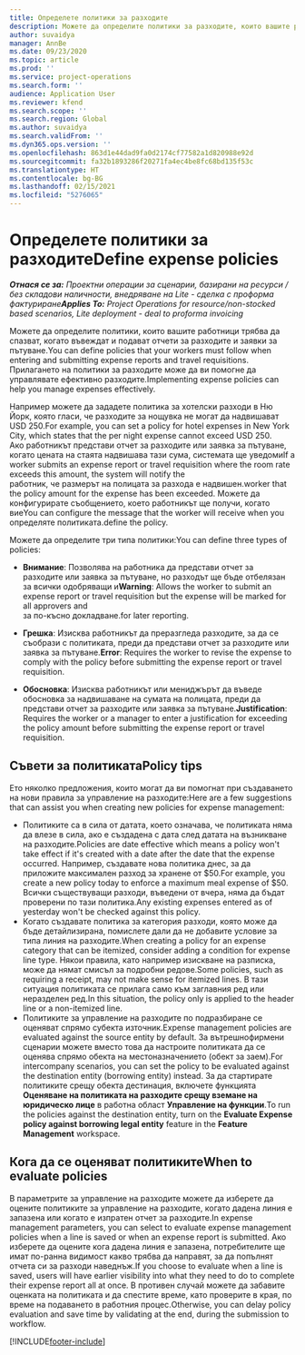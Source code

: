 ```yaml
---
title: Определете политики за разходите
description: Можете да определите политики за разходите, които вашите работници трябва да спазват, когато въвеждат и подават отчети за разходите и заявки за пътуване.
author: suvaidya
manager: AnnBe
ms.date: 09/23/2020
ms.topic: article
ms.prod: ''
ms.service: project-operations
ms.search.form: ''
audience: Application User
ms.reviewer: kfend
ms.search.scope: ''
ms.search.region: Global
ms.author: suvaidya
ms.search.validFrom: ''
ms.dyn365.ops.version: ''
ms.openlocfilehash: 863d1e44dad9fa0d2174cf77582a1d820988e92d
ms.sourcegitcommit: fa32b1893286f20271fa4ec4be8fc68bd135f53c
ms.translationtype: HT
ms.contentlocale: bg-BG
ms.lasthandoff: 02/15/2021
ms.locfileid: "5276065"
---
```

# <a name="define-expense-policies"></a><span data-ttu-id="d0667-103">Определете политики за разходите</span><span class="sxs-lookup"><span data-stu-id="d0667-103">Define expense policies</span></span>

<span data-ttu-id="d0667-104">_**Отнася се за:** Проектни операции за сценарии, базирани на ресурси / без складови наличности, внедряване на Lite - сделка с проформа фактуриране_</span><span class="sxs-lookup"><span data-stu-id="d0667-104">_**Applies To:** Project Operations for resource/non-stocked based scenarios, Lite deployment - deal to proforma invoicing_</span></span>

<span data-ttu-id="d0667-105">Можете да определите политики, които вашите работници трябва да спазват, когато въвеждат и подават отчети за разходите и заявки за пътуване.</span><span class="sxs-lookup"><span data-stu-id="d0667-105">You can define policies that your workers must follow when entering and submitting expense reports and travel requisitions.</span></span>         
<span data-ttu-id="d0667-106">Прилагането на политики за разходите може да ви помогне да управлявате ефективно разходите.</span><span class="sxs-lookup"><span data-stu-id="d0667-106">Implementing expense policies can help you manage expenses effectively.</span></span>         

<span data-ttu-id="d0667-107">Например можете да зададете политика за хотелски разходи в Ню Йорк, която гласи, че разходите за нощувка не могат да надвишават USD 250.</span><span class="sxs-lookup"><span data-stu-id="d0667-107">For example, you can set a policy for hotel expenses in New York City, which states that the per night expense cannot exceed USD 250.</span></span>       
<span data-ttu-id="d0667-108">Ако работникът представи отчет за разходите или заявка за пътуване, когато цената на стаята надвишава тази сума, системата ще уведоми</span><span class="sxs-lookup"><span data-stu-id="d0667-108">If a worker submits an expense report or travel requisition where the room rate exceeds this amount, the system will notify the</span></span>         
<span data-ttu-id="d0667-109">работник, че размерът на полицата за разхода е надвишен.</span><span class="sxs-lookup"><span data-stu-id="d0667-109">worker that the policy amount for the expense has been exceeded.</span></span> <span data-ttu-id="d0667-110">Можете да конфигурирате съобщението, което работникът ще получи, когато вие</span><span class="sxs-lookup"><span data-stu-id="d0667-110">You can configure the message that the worker will receive when you</span></span>        
<span data-ttu-id="d0667-111">определяте политиката.</span><span class="sxs-lookup"><span data-stu-id="d0667-111">define the policy.</span></span>      
        
<span data-ttu-id="d0667-112">Можете да определите три типа политики:</span><span class="sxs-lookup"><span data-stu-id="d0667-112">You can define three types of policies:</span></span>         
        
- <span data-ttu-id="d0667-113">**Внимание**: Позволява на работника да представи отчет за разходите или заявка за пътуване, но разходът ще бъде отбелязан за всички одобряващи и</span><span class="sxs-lookup"><span data-stu-id="d0667-113">**Warning**: Allows the worker to submit an expense report or travel requisition but the expense will be marked for all approvers and</span></span>         
  <span data-ttu-id="d0667-114">за по-късно докладване.</span><span class="sxs-lookup"><span data-stu-id="d0667-114">for later reporting.</span></span>        

- <span data-ttu-id="d0667-115">**Грешка**: Изисква работникът да преразгледа разходите, за да се съобрази с политиката, преди да представи отчет за разходите или заявка за пътуване.</span><span class="sxs-lookup"><span data-stu-id="d0667-115">**Error**: Requires the worker to revise the expense to comply with the policy before submitting the expense report or travel requisition.</span></span>        
 
 - <span data-ttu-id="d0667-116">**Обосновка**: Изисква работникът или мениджърът да въведе обосновка за надвишаване на сумата на полицата, преди да представи отчет за разходите или заявка за пътуване.</span><span class="sxs-lookup"><span data-stu-id="d0667-116">**Justification**: Requires the worker or a manager to enter a justification for exceeding the policy amount before submitting the expense report or travel requisition.</span></span>        

## <a name="policy-tips"></a><span data-ttu-id="d0667-117">Съвети за политиката</span><span class="sxs-lookup"><span data-stu-id="d0667-117">Policy tips</span></span>
<span data-ttu-id="d0667-118">Ето няколко предложения, които могат да ви помогнат при създаването на нови правила за управление на разходите:</span><span class="sxs-lookup"><span data-stu-id="d0667-118">Here are a few suggestions that can assist you when creating new policies for expense management:</span></span> 

- <span data-ttu-id="d0667-119">Политиките са в сила от датата, което означава, че политиката няма да влезе в сила, ако е създадена с дата след датата на възникване на разходите.</span><span class="sxs-lookup"><span data-stu-id="d0667-119">Policies are date effective which means a policy won't take effect if it's created with a date after the date that the expense occurred.</span></span> <span data-ttu-id="d0667-120">Например, създавате нова политика днес, за да приложите максимален разход за хранене от $50.</span><span class="sxs-lookup"><span data-stu-id="d0667-120">For example, you create a new policy today to enforce a maximum meal expense of $50.</span></span> <span data-ttu-id="d0667-121">Всички съществуващи разходи, въведени от вчера, няма да бъдат проверени по тази политика.</span><span class="sxs-lookup"><span data-stu-id="d0667-121">Any existing expenses entered as of yesterday won't be checked against this policy.</span></span>
- <span data-ttu-id="d0667-122">Когато създавате политика за категория разходи, която може да бъде детайлизирана, помислете дали да не добавите условие за типа линия на разходите.</span><span class="sxs-lookup"><span data-stu-id="d0667-122">When creating a policy for an expense category that can be itemized, consider adding a condition for expense line type.</span></span> <span data-ttu-id="d0667-123">Някои правила, като например изискване на разписка, може да нямат смисъл за подробни редове.</span><span class="sxs-lookup"><span data-stu-id="d0667-123">Some policies, such as requiring a receipt, may not make sense for itemized lines.</span></span> <span data-ttu-id="d0667-124">В тази ситуация политиката се прилага само към заглавния ред или неразделен ред.</span><span class="sxs-lookup"><span data-stu-id="d0667-124">In this situation, the policy only is applied to the header line or a non-itemized line.</span></span> 
- <span data-ttu-id="d0667-125">Политиките за управление на разходите по подразбиране се оценяват спрямо субекта източник.</span><span class="sxs-lookup"><span data-stu-id="d0667-125">Expense management policies are evaluated against the source entity by default.</span></span> <span data-ttu-id="d0667-126">За вътрешнофирмени сценарии можете вместо това да настроите политиката да се оценява спрямо обекта на местоназначението (обект за заем).</span><span class="sxs-lookup"><span data-stu-id="d0667-126">For intercompany scenarios, you can set the policy to be evaluated against the destination entity (borrowing entity) instead.</span></span> <span data-ttu-id="d0667-127">За да стартирате политиките срещу обекта дестинация, включете функцията **Оценяване на политиката на разходите срещу вземане на юридическо лице** в работна област **Управление на функции**.</span><span class="sxs-lookup"><span data-stu-id="d0667-127">To run the policies against the destination entity, turn on the **Evaluate Expense policy against borrowing legal entity** feature in the **Feature Management** workspace.</span></span>

## <a name="when-to-evaluate-policies"></a><span data-ttu-id="d0667-128">Кога да се оценяват политиките</span><span class="sxs-lookup"><span data-stu-id="d0667-128">When to evaluate policies</span></span>

<span data-ttu-id="d0667-129">В параметрите за управление на разходите можете да изберете да оцените политиките за управление на разходите, когато дадена линия е запазена или когато е изпратен отчет за разходите.</span><span class="sxs-lookup"><span data-stu-id="d0667-129">In expense management parameters, you can select to evaluate expense management policies when a line is saved or when an expense report is submitted.</span></span> <span data-ttu-id="d0667-130">Ако изберете да оцените кога дадена линия е запазена, потребителите ще имат по-ранна видимост какво трябва да направят, за да попълнят отчета си за разходи наведнъж.</span><span class="sxs-lookup"><span data-stu-id="d0667-130">If you choose to evaluate when a line is saved, users will have earlier visibility into what they need to do to complete their expense report all at once.</span></span> <span data-ttu-id="d0667-131">В противен случай можете да забавите оценката на политиката и да спестите време, като проверите в края, по време на подаването в работния процес.</span><span class="sxs-lookup"><span data-stu-id="d0667-131">Otherwise, you can delay policy evaluation and save time by validating at the end, during the submission to workflow.</span></span>


[!INCLUDE[footer-include](../includes/footer-banner.md)]